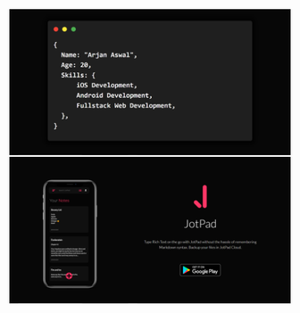 <div align="center">
  <a href="https://www.arjanaswal.com"><img src="https://github.com/ArjanAswal/ArjanAswal/blob/main/images/about.png" alt="Header" /></a>
  <a href="https://play.google.com/store/apps/details?id=com.arjanaswal.jotpad"><img src="https://github.com/ArjanAswal/ArjanAswal/blob/main/images/jotpad.png" alt="JotPad" /></a>
</div>
